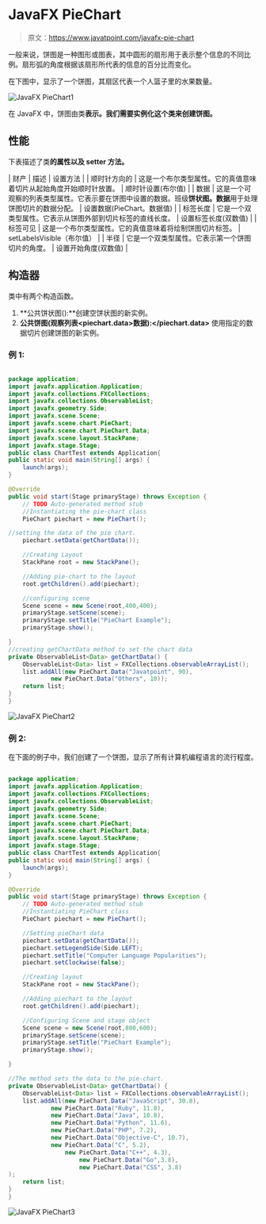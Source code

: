 # JavaFX PieChart

> 原文：<https://www.javatpoint.com/javafx-pie-chart>

一般来说，饼图是一种图形或图表，其中圆形的扇形用于表示整个信息的不同比例。扇形弧的角度根据该扇形所代表的信息的百分比而变化。

在下图中，显示了一个饼图，其扇区代表一个人篮子里的水果数量。

![JavaFX PieChart1](../img/0ef6c87bce729599b996844ae21b87ec.png)

在 JavaFX 中，饼图由类**表示。我们需要实例化这个类来创建饼图。**

## 性能

下表描述了类**的属性以及 setter 方法。**

| 财产 | 描述 | 设置方法 |
| 顺时针方向的 | 这是一个布尔类型属性。它的真值意味着切片从起始角度开始顺时针放置。 | 顺时针设置(布尔值) |
| 数据 | 这是一个可观察的列表类型属性。它表示要在饼图中设置的数据。班级**饼状图。数据**用于处理饼图切片的数据分配。 | 设置数据(PieChart。数据值) |
| 标签长度 | 它是一个双类型属性。它表示从饼图外部到切片标签的直线长度。 | 设置标签长度(双数值) |
| 标签可见 | 这是一个布尔类型属性。它的真值意味着将绘制饼图切片标签。 | setLabelsVisible（布尔值） |
| 半径 | 它是一个双类型属性。它表示第一个饼图切片的角度。 | 设置开始角度(双数值) |

## 构造器

类中有两个构造函数。

1.  **公共饼状图():**创建空饼状图的新实例。
2.  **公共饼图(观察列表<piechart.data>数据):</piechart.data>** 使用指定的数据切片创建饼图的新实例。

### 例 1:

```java

package application;
import javafx.application.Application;
import javafx.collections.FXCollections;
import javafx.collections.ObservableList;
import javafx.geometry.Side;
import javafx.scene.Scene;
import javafx.scene.chart.PieChart;
import javafx.scene.chart.PieChart.Data;
import javafx.scene.layout.StackPane;
import javafx.stage.Stage;
public class ChartTest extends Application{
public static void main(String[] args) {
	launch(args);
}

@Override
public void start(Stage primaryStage) throws Exception {
	// TODO Auto-generated method stub
	//Instantiating the pie-chart class 
	PieChart piechart = new PieChart();

//setting the data of the pie chart.
	piechart.setData(getChartData());

	//Creating Layout 
	StackPane root = new StackPane();

	//Adding pie-chart to the layout 
	root.getChildren().add(piechart);

	//configuring scene 
	Scene scene = new Scene(root,400,400);
	primaryStage.setScene(scene);
	primaryStage.setTitle("PieChart Example");
	primaryStage.show();

}
//creating getChartData method to set the chart data 
private ObservableList<Data> getChartData() {
    ObservableList<Data> list = FXCollections.observableArrayList();
    list.addAll(new PieChart.Data("Javatpoint", 90),
            new PieChart.Data("Others", 10));
    return list;
}
}

```

![JavaFX PieChart2](../img/2a56cf9bc173ea677f1e8e91af3a1ec2.png)

### 例 2:

在下面的例子中，我们创建了一个饼图，显示了所有计算机编程语言的流行程度。

```java

package application;
import javafx.application.Application;
import javafx.collections.FXCollections;
import javafx.collections.ObservableList;
import javafx.geometry.Side;
import javafx.scene.Scene;
import javafx.scene.chart.PieChart;
import javafx.scene.chart.PieChart.Data;
import javafx.scene.layout.StackPane;
import javafx.stage.Stage;
public class ChartTest extends Application{
public static void main(String[] args) {
	launch(args);
}

@Override
public void start(Stage primaryStage) throws Exception {
	// TODO Auto-generated method stub
	//Instantiating PieChart class 
	PieChart piechart = new PieChart();

	//Setting pieChart data  
	piechart.setData(getChartData());
	piechart.setLegendSide(Side.LEFT);
	piechart.setTitle("Computer Language Popularities");
	piechart.setClockwise(false);

	//Creating layout 
	StackPane root = new StackPane();

	//Adding piechart to the layout 
	root.getChildren().add(piechart);

	//Configuring Scene and stage object 
	Scene scene = new Scene(root,800,600);
	primaryStage.setScene(scene);
	primaryStage.setTitle("PieChart Example");
	primaryStage.show();

}

//The method sets the data to the pie-chart.  
private ObservableList<Data> getChartData() {
    ObservableList<Data> list = FXCollections.observableArrayList();
    list.addAll(new PieChart.Data("JavaScript", 30.8),
    		new PieChart.Data("Ruby", 11.8),
    		new PieChart.Data("Java", 10.8),
    		new PieChart.Data("Python", 11.6),
    		new PieChart.Data("PHP", 7.2),
    		new PieChart.Data("Objective-C", 10.7),
    		new PieChart.Data("C", 5.2),
         	   	new PieChart.Data("C++", 4.3),
            		new PieChart.Data("Go",3.8),
            		new PieChart.Data("CSS", 3.8)
);
    return list;
}
}

```

![JavaFX PieChart3](../img/1c1fb9cedb3121b7e1b87873e49726bd.png)